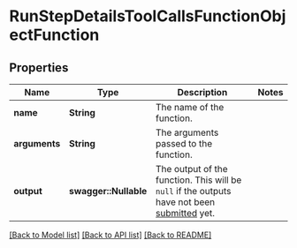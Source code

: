# RunStepDetailsToolCallsFunctionObjectFunction

## Properties
Name | Type | Description | Notes
------------ | ------------- | ------------- | -------------
**name** | **String** | The name of the function. | 
**arguments** | **String** | The arguments passed to the function. | 
**output** | **swagger::Nullable<String>** | The output of the function. This will be `null` if the outputs have not been [submitted](/docs/api-reference/runs/submitToolOutputs) yet. | 

[[Back to Model list]](../README.md#documentation-for-models) [[Back to API list]](../README.md#documentation-for-api-endpoints) [[Back to README]](../README.md)


